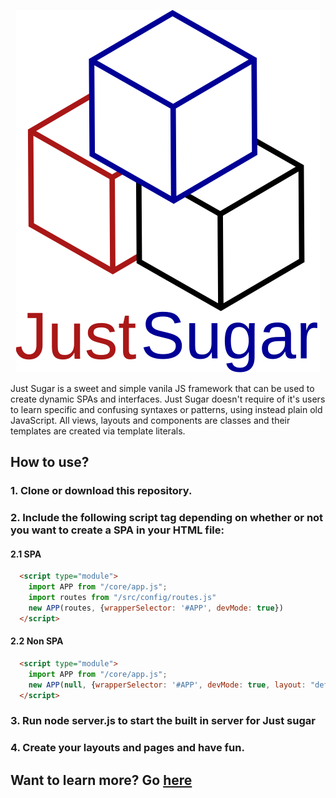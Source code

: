 <p align="center">
  <img src="resources/img/just_sugar.svg" alt="Project Logo">
</p

Just Sugar is a sweet and simple vanila JS framework that can be used to create dynamic SPAs and interfaces. Just Sugar doesn't require of it's users to learn specific and confusing syntaxes or patterns, using instead plain old JavaScript. All views, layouts and components are classes and their templates are created via template literals.

## How to use?
### 1. Clone or download this repository.
### 2. Include the following script tag depending on whether or not you want to create a SPA in your HTML file:
#### 2.1 SPA
```html
  <script type="module">
    import APP from "/core/app.js";
    import routes from "/src/config/routes.js"
    new APP(routes, {wrapperSelector: '#APP', devMode: true})
  </script>
```
#### 2.2 Non SPA
```html
  <script type="module">
    import APP from "/core/app.js";
    new APP(null, {wrapperSelector: '#APP', devMode: true, layout: "default", view: "home"})
  </script>
```
### 3. Run node server.js to start the built in server for Just sugar
### 4. Create your layouts and pages and have fun.

## Want to learn more? Go [here](https://github.com/miti997/just-sugar-documentation)